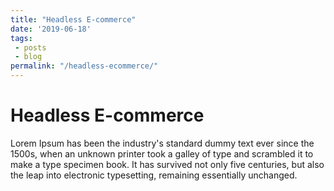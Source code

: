 ```yaml
---
title: "Headless E-commerce"
date: '2019-06-18'
tags: 
 - posts
 - blog
permalink: "/headless-ecommerce/"
---
```

# Headless E-commerce

Lorem Ipsum has been the industry's standard dummy text ever since the 1500s, when an unknown printer took a galley of type and scrambled it to make a type specimen book. It has survived not only five centuries, but also the leap into electronic typesetting, remaining essentially unchanged.